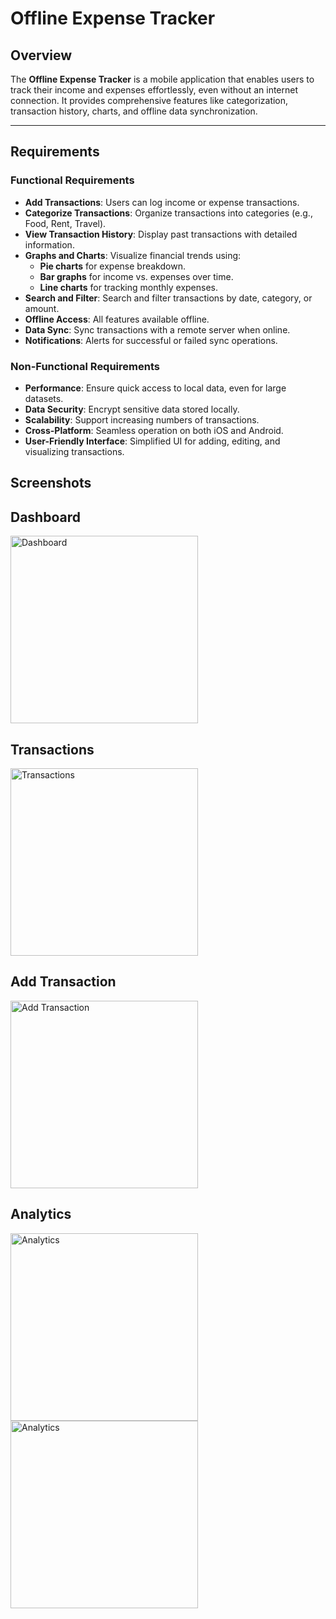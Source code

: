 # Offline Expense Tracker

## Overview

The **Offline Expense Tracker** is a mobile application that enables users to track their income and expenses effortlessly, even without an internet connection. It provides comprehensive features like categorization, transaction history, charts, and offline data synchronization.

---

## Requirements

### Functional Requirements

- **Add Transactions**: Users can log income or expense transactions.
- **Categorize Transactions**: Organize transactions into categories (e.g., Food, Rent, Travel).
- **View Transaction History**: Display past transactions with detailed information.
- **Graphs and Charts**: Visualize financial trends using:
  - **Pie charts** for expense breakdown.
  - **Bar graphs** for income vs. expenses over time.
  - **Line charts** for tracking monthly expenses.
- **Search and Filter**: Search and filter transactions by date, category, or amount.
- **Offline Access**: All features available offline.
- **Data Sync**: Sync transactions with a remote server when online.
- **Notifications**: Alerts for successful or failed sync operations.

### Non-Functional Requirements

- **Performance**: Ensure quick access to local data, even for large datasets.
- **Data Security**: Encrypt sensitive data stored locally.
- **Scalability**: Support increasing numbers of transactions.
- **Cross-Platform**: Seamless operation on both iOS and Android.
- **User-Friendly Interface**: Simplified UI for adding, editing, and visualizing transactions.

## Screenshots

## Dashboard

<img src="assets/images/dashboard.png" alt="Dashboard" width="300" />

## Transactions

<img src="assets/images/transactions.png" alt="Transactions" width="300" />

## Add Transaction

<img src="assets/images/add_transaction.png" alt="Add Transaction" width="300" />

## Analytics

<img src="assets/images/analytics.png" alt="Analytics" width="300" />

<img src="assets/images/analytics2.png" alt="Analytics" width="300" />
